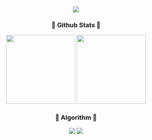 <div align="center">
  <img src="https://capsule-render.vercel.app/api?type=transparent&fontColor=FF947B&text=Kong%20E&height=150&fontSize=60&desc=공이&descAlignY=75&descAlign=60" />
  <h3>🍑 Github Stats 🍑</h3>
    <img height="180px" src="https://github-readme-stats-delta-two-25.vercel.app/api?username=Kong-E&theme=graywhite&hide=stars&show=reviews" />
    <img height="180px" src="https://github-readme-stats-delta-two-25.vercel.app/api/top-langs?username=Kong-E&layout=compact&langs_count=8&card_width=320&theme=graywhite&hide=python,powershell" />
  <br/>
  <h3>🍑 Algorithm 🍑</h3>
  <img src="http://mazassumnida.wtf/api/v2/generate_badge?boj=kng001016" />
  <img src="http://mazandi.herokuapp.com/api?handle=kng001016&theme=warm"/>
</div>


<!--
**Kong-E/Kong-E** is a ✨ _special_ ✨ repository because its `README.md` (this file) appears on your GitHub profile.

Here are some ideas to get you started:

- 🔭 I’m currently working on ...
- 🌱 I’m currently learning ...
- 👯 I’m looking to collaborate on ...
- 🤔 I’m looking for help with ...
- 💬 Ask me about ...
- 📫 How to reach me: ...
- 😄 Pronouns: ...
- ⚡ Fun fact: ...
-->
